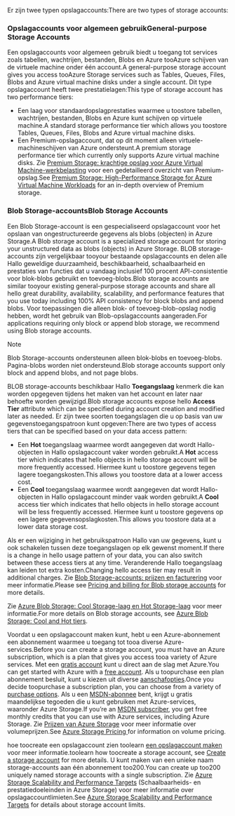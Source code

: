 <span data-ttu-id="8ddc7-101">Er zijn twee typen opslagaccounts:</span><span class="sxs-lookup"><span data-stu-id="8ddc7-101">There are two types of storage accounts:</span></span>

### <a name="general-purpose-storage-accounts"></a><span data-ttu-id="8ddc7-102">Opslagaccounts voor algemeen gebruik</span><span class="sxs-lookup"><span data-stu-id="8ddc7-102">General-purpose Storage Accounts</span></span>
<span data-ttu-id="8ddc7-103">Een opslagaccounts voor algemeen gebruik biedt u toegang tot services zoals tabellen, wachtrijen, bestanden, Blobs en Azure tooAzure schijven van de virtuele machine onder één account.</span><span class="sxs-lookup"><span data-stu-id="8ddc7-103">A general-purpose storage account gives you access tooAzure Storage services such as Tables, Queues, Files, Blobs and Azure virtual machine disks under a single account.</span></span> <span data-ttu-id="8ddc7-104">Dit type opslagaccount heeft twee prestatielagen:</span><span class="sxs-lookup"><span data-stu-id="8ddc7-104">This type of storage account has two performance tiers:</span></span>

* <span data-ttu-id="8ddc7-105">Een laag voor standaardopslagprestaties waarmee u toostore tabellen, wachtrijen, bestanden, Blobs en Azure kunt schijven op virtuele machine.</span><span class="sxs-lookup"><span data-stu-id="8ddc7-105">A standard storage performance tier which allows you toostore Tables, Queues, Files, Blobs and Azure virtual machine disks.</span></span>
* <span data-ttu-id="8ddc7-106">Een Premium-opslagaccount, dat op dit moment alleen virtuele-machineschijven van Azure ondersteunt.</span><span class="sxs-lookup"><span data-stu-id="8ddc7-106">A premium storage performance tier which currently only supports Azure virtual machine disks.</span></span> <span data-ttu-id="8ddc7-107">Zie [Premium Storage: krachtige opslag voor Azure Virtual Machine-werkbelasting](../articles/storage/common/storage-premium-storage.md) voor een gedetailleerd overzicht van Premium-opslag.</span><span class="sxs-lookup"><span data-stu-id="8ddc7-107">See [Premium Storage: High-Performance Storage for Azure Virtual Machine Workloads](../articles/storage/common/storage-premium-storage.md) for an in-depth overview of Premium storage.</span></span>

### <a name="blob-storage-accounts"></a><span data-ttu-id="8ddc7-108">Blob Storage-accounts</span><span class="sxs-lookup"><span data-stu-id="8ddc7-108">Blob Storage Accounts</span></span>
<span data-ttu-id="8ddc7-109">Een Blob Storage-account is een gespecialiseerd opslagaccount voor het opslaan van ongestructureerde gegevens als blobs (objecten) in Azure Storage.</span><span class="sxs-lookup"><span data-stu-id="8ddc7-109">A Blob storage account is a specialized storage account for storing your unstructured data as blobs (objects) in Azure Storage.</span></span> <span data-ttu-id="8ddc7-110">BLOB storage-accounts zijn vergelijkbaar tooyour bestaande opslagaccounts en delen alle Hallo geweldige duurzaamheid, beschikbaarheid, schaalbaarheid en prestaties van functies dat u vandaag inclusief 100 procent API-consistentie voor blok-blobs gebruikt en toevoeg-blobs.</span><span class="sxs-lookup"><span data-stu-id="8ddc7-110">Blob storage accounts are similar tooyour existing general-purpose storage accounts and share all hello great durability, availability, scalability, and performance features that you use today including 100% API consistency for block blobs and append blobs.</span></span> <span data-ttu-id="8ddc7-111">Voor toepassingen die alleen blok- of toevoeg-blob-opslag nodig hebben, wordt het gebruik van Blob-opslagaccounts aangeraden.</span><span class="sxs-lookup"><span data-stu-id="8ddc7-111">For applications requiring only block or append blob storage, we recommend using Blob storage accounts.</span></span>

> [!NOTE]
> <span data-ttu-id="8ddc7-112">Blob Storage-accounts ondersteunen alleen blok-blobs en toevoeg-blobs. Pagina-blobs worden niet ondersteund.</span><span class="sxs-lookup"><span data-stu-id="8ddc7-112">Blob storage accounts support only block and append blobs, and not page blobs.</span></span>
> 
> 

<span data-ttu-id="8ddc7-113">BLOB storage-accounts beschikbaar Hallo **Toegangslaag** kenmerk die kan worden opgegeven tijdens het maken van het account en later naar behoefte worden gewijzigd.</span><span class="sxs-lookup"><span data-stu-id="8ddc7-113">Blob storage accounts expose hello **Access Tier** attribute which can be specified during account creation and modified later as needed.</span></span> <span data-ttu-id="8ddc7-114">Er zijn twee soorten toegangslagen die u op basis van uw gegevenstoegangspatroon kunt opgeven:</span><span class="sxs-lookup"><span data-stu-id="8ddc7-114">There are two types of access tiers that can be specified based on your data access pattern:</span></span>

* <span data-ttu-id="8ddc7-115">Een **Hot** toegangslaag waarmee wordt aangegeven dat wordt Hallo-objecten in Hallo opslagaccount vaker worden gebruikt.</span><span class="sxs-lookup"><span data-stu-id="8ddc7-115">A **Hot** access tier which indicates that hello objects in hello storage account will be more frequently accessed.</span></span> <span data-ttu-id="8ddc7-116">Hiermee kunt u toostore gegevens tegen lagere toegangskosten.</span><span class="sxs-lookup"><span data-stu-id="8ddc7-116">This allows you toostore data at a lower access cost.</span></span>
* <span data-ttu-id="8ddc7-117">Een **Cool** toegangslaag waarmee wordt aangegeven dat wordt Hallo-objecten in Hallo opslagaccount minder vaak worden gebruikt.</span><span class="sxs-lookup"><span data-stu-id="8ddc7-117">A **Cool** access tier which indicates that hello objects in hello storage account will be less frequently accessed.</span></span> <span data-ttu-id="8ddc7-118">Hiermee kunt u toostore gegevens op een lagere gegevensopslagkosten.</span><span class="sxs-lookup"><span data-stu-id="8ddc7-118">This allows you toostore data at a lower data storage cost.</span></span>

<span data-ttu-id="8ddc7-119">Als er een wijziging in het gebruikspatroon Hallo van uw gegevens, kunt u ook schakelen tussen deze toegangslagen op elk gewenst moment.</span><span class="sxs-lookup"><span data-stu-id="8ddc7-119">If there is a change in hello usage pattern of your data, you can also switch between these access tiers at any time.</span></span> <span data-ttu-id="8ddc7-120">Veranderende Hallo toegangslaag kan leiden tot extra kosten.</span><span class="sxs-lookup"><span data-stu-id="8ddc7-120">Changing hello access tier may result in additional charges.</span></span> <span data-ttu-id="8ddc7-121">Zie [Blob Storage-accounts: prijzen en facturering](../articles/storage/blobs/storage-blob-storage-tiers.md#pricing-and-billing) voor meer informatie.</span><span class="sxs-lookup"><span data-stu-id="8ddc7-121">Please see [Pricing and billing for Blob storage accounts](../articles/storage/blobs/storage-blob-storage-tiers.md#pricing-and-billing) for more details.</span></span>

<span data-ttu-id="8ddc7-122">Zie [Azure Blob Storage: Cool Storage-laag en Hot Storage-laag](../articles/storage/blobs/storage-blob-storage-tiers.md) voor meer informatie.</span><span class="sxs-lookup"><span data-stu-id="8ddc7-122">For more details on Blob storage accounts, see [Azure Blob Storage: Cool and Hot tiers](../articles/storage/blobs/storage-blob-storage-tiers.md).</span></span>

<span data-ttu-id="8ddc7-123">Voordat u een opslagaccount maken kunt, hebt u een Azure-abonnement een abonnement waarmee u toegang tot tooa diverse Azure-services.</span><span class="sxs-lookup"><span data-stu-id="8ddc7-123">Before you can create a storage account, you must have an Azure subscription, which is a plan that gives you access tooa variety of Azure services.</span></span> <span data-ttu-id="8ddc7-124">Met een [gratis account](https://azure.microsoft.com/pricing/free-trial/) kunt u direct aan de slag met Azure.</span><span class="sxs-lookup"><span data-stu-id="8ddc7-124">You can get started with Azure with a [free account](https://azure.microsoft.com/pricing/free-trial/).</span></span> <span data-ttu-id="8ddc7-125">Als u toopurchase een plan abonnement besluit, kunt u kiezen uit diverse [aanschafopties](https://azure.microsoft.com/pricing/purchase-options/).</span><span class="sxs-lookup"><span data-stu-id="8ddc7-125">Once you decide toopurchase a subscription plan, you can choose from a variety of [purchase options](https://azure.microsoft.com/pricing/purchase-options/).</span></span> <span data-ttu-id="8ddc7-126">Als u een [MSDN-abonnee](https://azure.microsoft.com/pricing/member-offers/msdn-benefits-details/) bent, krijgt u gratis maandelijkse tegoeden die u kunt gebruiken met Azure-services, waaronder Azure Storage.</span><span class="sxs-lookup"><span data-stu-id="8ddc7-126">If you’re an [MSDN subscriber](https://azure.microsoft.com/pricing/member-offers/msdn-benefits-details/), you get free monthly credits that you can use with Azure services, including Azure Storage.</span></span> <span data-ttu-id="8ddc7-127">Zie [Prijzen van Azure Storage](https://azure.microsoft.com/pricing/details/storage/) voor meer informatie over volumeprijzen.</span><span class="sxs-lookup"><span data-stu-id="8ddc7-127">See [Azure Storage Pricing ](https://azure.microsoft.com/pricing/details/storage/) for information on volume pricing.</span></span>

<span data-ttu-id="8ddc7-128">hoe toocreate een opslagaccount zien toolearn [een opslagaccount maken](../articles/storage/common/storage-create-storage-account.md#create-a-storage-account) voor meer informatie.</span><span class="sxs-lookup"><span data-stu-id="8ddc7-128">toolearn how toocreate a storage account, see [Create a storage account](../articles/storage/common/storage-create-storage-account.md#create-a-storage-account) for more details.</span></span> <span data-ttu-id="8ddc7-129">U kunt maken van een unieke naam storage-accounts aan één abonnement too200.</span><span class="sxs-lookup"><span data-stu-id="8ddc7-129">You can create up too200 uniquely named storage accounts with a single subscription.</span></span> <span data-ttu-id="8ddc7-130">Zie [Azure Storage Scalability and Performance Targets](../articles/storage/common/storage-scalability-targets.md) (Schaalbaarheids- en prestatiedoeleinden in Azure Storage) voor meer informatie over opslagaccountlimieten.</span><span class="sxs-lookup"><span data-stu-id="8ddc7-130">See [Azure Storage Scalability and Performance Targets](../articles/storage/common/storage-scalability-targets.md) for details about storage account limits.</span></span>

